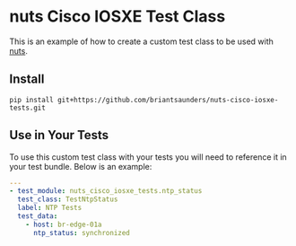 # nuts Cisco IOSXE Test Class

This is an example of how to create a custom test class to be used with [nuts](https://github.com/INSRapperswil/nuts).

## Install

```
pip install git+https://github.com/briantsaunders/nuts-cisco-iosxe-tests.git
```

## Use in Your Tests

To use this custom test class with your tests you will need to reference it in your test bundle.  Below is an example:

```yaml
---
- test_module: nuts_cisco_iosxe_tests.ntp_status
  test_class: TestNtpStatus
  label: NTP Tests
  test_data:
    - host: br-edge-01a
      ntp_status: synchronized
```